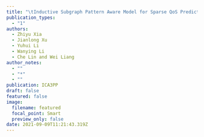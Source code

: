 ```yaml
---
title: "\tInductive Subgraph Pattern Aware Model for Sparse QoS Prediction"
publication_types:
  - "1"
authors:
  - Zhiyu Xia
  - Jianlong Xu
  - Yuhui Li
  - Wanying Li
  - Che Lin and Wei Liang
author_notes:
  - ""
  - "*"
  - ""
publication: ICA3PP
draft: false
featured: false
image:
  filename: featured
  focal_point: Smart
  preview_only: false
date: 2021-09-09T11:21:43.319Z
---
```

